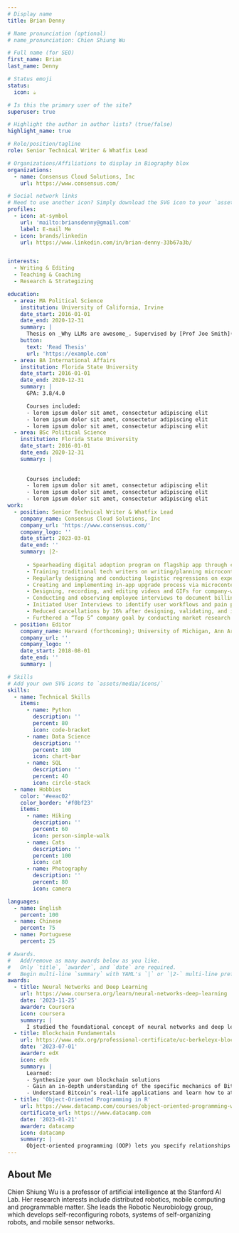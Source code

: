 ```yaml
---
# Display name
title: Brian Denny

# Name pronunciation (optional)
# name_pronunciation: Chien Shiung Wu

# Full name (for SEO)
first_name: Brian
last_name: Denny

# Status emoji
status:
  icon: ☕️

# Is this the primary user of the site?
superuser: true

# Highlight the author in author lists? (true/false)
highlight_name: true

# Role/position/tagline
role: Senior Technical Writer & Whatfix Lead

# Organizations/Affiliations to display in Biography blox
organizations:
  - name: Consensus Cloud Solutions, Inc
    url: https://www.consensus.com/

# Social network links
# Need to use another icon? Simply download the SVG icon to your `assets/media/icons/` folder.
profiles:
  - icon: at-symbol
    url: 'mailto:briansdenny@gmail.com'
    label: E-mail Me
  - icon: brands/linkedin
    url: https://www.linkedin.com/in/brian-denny-33b67a3b/


interests:
  - Writing & Editing
  - Teaching & Coaching
  - Research & Strategizing

education:
  - area: MA Political Science
    institution: University of California, Irvine
    date_start: 2016-01-01
    date_end: 2020-12-31
    summary: |
      Thesis on _Why LLMs are awesome_. Supervised by [Prof Joe Smith](https://example.com). Presented papers at 5 IEEE conferences with the contributions being published in 2 Springer journals.
    button:
      text: 'Read Thesis'
      url: 'https://example.com'
  - area: BA International Affairs
    institution: Florida State University
    date_start: 2016-01-01
    date_end: 2020-12-31
    summary: |
      GPA: 3.8/4.0

      Courses included:
      - lorem ipsum dolor sit amet, consectetur adipiscing elit
      - lorem ipsum dolor sit amet, consectetur adipiscing elit
      - lorem ipsum dolor sit amet, consectetur adipiscing elit
  - area: BSc Political Science
    institution: Florida State University
    date_start: 2016-01-01
    date_end: 2020-12-31
    summary: |
      
      
      Courses included:
      - lorem ipsum dolor sit amet, consectetur adipiscing elit
      - lorem ipsum dolor sit amet, consectetur adipiscing elit
      - lorem ipsum dolor sit amet, consectetur adipiscing elit
work:
  - position: Senior Technical Writer & Whatfix Lead
    company_name: Consensus Cloud Solutions, Inc
    company_url: 'https://www.consensus.com/'
    company_logo: ''
    date_start: 2023-03-01
    date_end: ''
    summary: |2-
         
      - Spearheading digital adoption program on flagship app through collaboration with dev team, tech writers, and VPs in preparation for multi-brand expansion.
      - Training traditional tech writers on writing/planning microcontent; segmenting content with DevTools, and collecting/analyzing a variety of data streams.
      - Regularly designing and conducting logistic regressions on experimental data (A/B tests, user surveys, cancel rates) to provide product team with insights. 
      - Creating and implementing in-app upgrade process via microcontent to drive revenue while reducing costs associated with sales efforts. 
      - Designing, recording, and editing videos and GIFs for company-wide distribution, info sharing with QA team, and inclusion in app microcontent. 
      - Conducting and observing employee interviews to document billing workflows and payment processing. 
      - Initiated User Interviews to identify user workflows and pain points as part of digital adoption development strategy for digital signing web-app.
      - Reduced cancellations by 16% after designing, validating, and implementing customer-facing digital adoption microcontent to supplement existing UI. 
      - Furthered a “Top 5” company goal by conducting market research on API developer community portals to inform future product development.
  - position: Editor
    company_name: Harvard (forthcoming); University of Michigan, Ann Arbor; University of California, Irvine
    company_url: ''
    company_logo: ''
    date_start: 2018-08-01
    date_end: ''
    summary: |

# Skills
# Add your own SVG icons to `assets/media/icons/`
skills:
  - name: Technical Skills
    items:
      - name: Python
        description: ''
        percent: 80
        icon: code-bracket
      - name: Data Science
        description: ''
        percent: 100
        icon: chart-bar
      - name: SQL
        description: ''
        percent: 40
        icon: circle-stack
  - name: Hobbies
    color: '#eeac02'
    color_border: '#f0bf23'
    items:
      - name: Hiking
        description: ''
        percent: 60
        icon: person-simple-walk
      - name: Cats
        description: ''
        percent: 100
        icon: cat
      - name: Photography
        description: ''
        percent: 80
        icon: camera

languages:
  - name: English
    percent: 100
  - name: Chinese
    percent: 75
  - name: Portuguese
    percent: 25

# Awards.
#   Add/remove as many awards below as you like.
#   Only `title`, `awarder`, and `date` are required.
#   Begin multi-line `summary` with YAML's `|` or `|2-` multi-line prefix and indent 2 spaces below.
awards:
  - title: Neural Networks and Deep Learning
    url: https://www.coursera.org/learn/neural-networks-deep-learning
    date: '2023-11-25'
    awarder: Coursera
    icon: coursera
    summary: |
      I studied the foundational concept of neural networks and deep learning. By the end, I was familiar with the significant technological trends driving the rise of deep learning; build, train, and apply fully connected deep neural networks; implement efficient (vectorized) neural networks; identify key parameters in a neural network’s architecture; and apply deep learning to your own applications.
  - title: Blockchain Fundamentals
    url: https://www.edx.org/professional-certificate/uc-berkeleyx-blockchain-fundamentals
    date: '2023-07-01'
    awarder: edX
    icon: edx
    summary: |
      Learned:
      - Synthesize your own blockchain solutions
      - Gain an in-depth understanding of the specific mechanics of Bitcoin
      - Understand Bitcoin’s real-life applications and learn how to attack and destroy Bitcoin, Ethereum, smart contracts and Dapps, and alternatives to Bitcoin’s Proof-of-Work consensus algorithm
  - title: 'Object-Oriented Programming in R'
    url: https://www.datacamp.com/courses/object-oriented-programming-with-s3-and-r6-in-r
    certificate_url: https://www.datacamp.com
    date: '2023-01-21'
    awarder: datacamp
    icon: datacamp
    summary: |
      Object-oriented programming (OOP) lets you specify relationships between functions and the objects that they can act on, helping you manage complexity in your code. This is an intermediate level course, providing an introduction to OOP, using the S3 and R6 systems. S3 is a great day-to-day R programming tool that simplifies some of the functions that you write. R6 is especially useful for industry-specific analyses, working with web APIs, and building GUIs.
---
```


## About Me

Chien Shiung Wu is a professor of artificial intelligence at the Stanford AI Lab. Her research interests include distributed robotics, mobile computing and programmable matter. She leads the Robotic Neurobiology group, which develops self-reconfiguring robots, systems of self-organizing robots, and mobile sensor networks.
